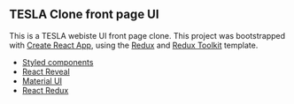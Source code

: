 ## TESLA Clone front page UI
This is a TESLA webiste UI front page clone.
This project was bootstrapped with [Create React App](https://github.com/facebook/create-react-app), using the [Redux](https://redux.js.org/) and [Redux Toolkit](https://redux-toolkit.js.org/) template.


- [Styled components](https://styled-components.com/)
- [React Reveal](https://www.react-reveal.com/docs/)
- [Material UI](https://v4.mui.com/)
- [React Redux](https://react-redux.js.org/)


